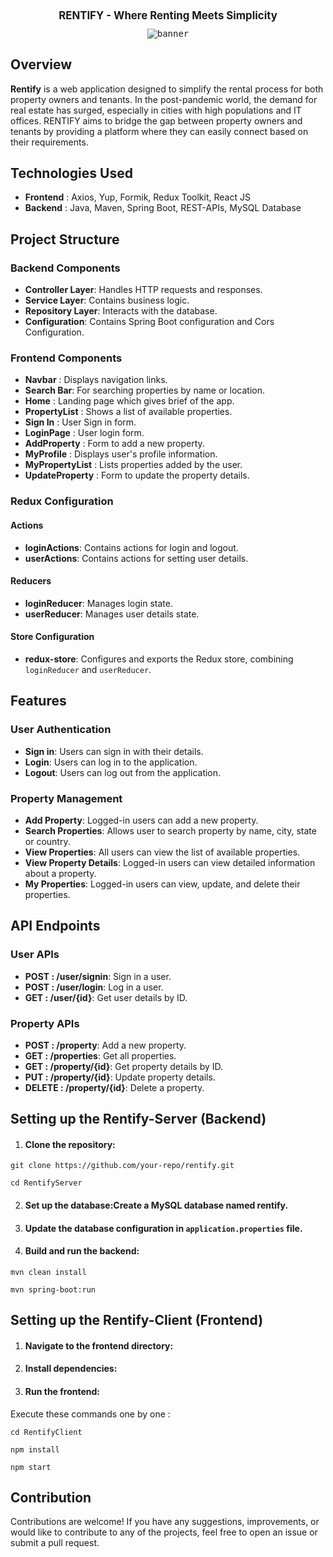 
<div align="center">
 <h1 style="font-size: larger;"> RENTIFY - Where Renting Meets Simplicity </h1>
 <kbd> <img src="https://github.com/vivekanand-vr/Rentify/assets/116813193/bfe1d3cb-5b06-4db6-abe6-484f61087b7c" alt="banner"> </kbd>
</div>

## Overview

**Rentify** is a web application designed to simplify the rental process for both property owners and tenants. In the post-pandemic world, the demand for real estate has surged, especially in cities with high populations and IT offices. RENTIFY aims to bridge the gap between property owners and tenants by providing a platform where they can easily connect based on their requirements.


## Technologies Used

- **Frontend** : Axios, Yup, Formik, Redux Toolkit, React JS
- **Backend** : Java, Maven, Spring Boot, REST-APIs, MySQL Database

## Project Structure

### Backend Components

- **Controller Layer**: Handles HTTP requests and responses.
- **Service Layer**: Contains business logic.
- **Repository Layer**: Interacts with the database.
- **Configuration**: Contains Spring Boot configuration and Cors Configuration.

### Frontend Components

- **Navbar** : Displays navigation links.
- **Search Bar**: For searching properties by name or location.
- **Home** : Landing page which gives brief of the app.
- **PropertyList** : Shows a list of available properties.
- **Sign In** : User Sign in form.
- **LoginPage** : User login form.
- **AddProperty** : Form to add a new property.
- **MyProfile** : Displays user's profile information.
- **MyPropertyList** : Lists properties added by the user.
- **UpdateProperty** : Form to update the property details.

### Redux Configuration

#### Actions

- **loginActions**: Contains actions for login and logout.
- **userActions**: Contains actions for setting user details.

#### Reducers

- **loginReducer**: Manages login state.
- **userReducer**: Manages user details state.

#### Store Configuration

- **redux-store**: Configures and exports the Redux store, combining `loginReducer` and `userReducer`.


## Features

### User Authentication

- **Sign in**: Users can sign in with their details.
- **Login**: Users can log in to the application.
- **Logout**: Users can log out from the application.

### Property Management

- **Add Property**: Logged-in users can add a new property.
- **Search Properties**: Allows user to search property by name, city, state or country.
- **View Properties**: All users can view the list of available properties.
- **View Property Details**: Logged-in users can view detailed information about a property.
- **My Properties**: Logged-in users can view, update, and delete their properties.

## API Endpoints

### User APIs

- **POST : /user/signin**: Sign in a user.
- **POST : /user/login**: Log in a user.
- **GET  : /user/{id}**: Get user details by ID.

### Property APIs

- **POST : /property**: Add a new property.
- **GET : /properties**: Get all properties.
- **GET  : /property/{id}**: Get property details by ID.
- **PUT  : /property/{id}**: Update property details.
- **DELETE : /property/{id}**: Delete a property.

## Setting up the Rentify-Server (Backend)

1. #### Clone the repository:

```
git clone https://github.com/your-repo/rentify.git
```
```
cd RentifyServer
```

2. #### Set up the database:Create a MySQL database named rentify.
3. #### Update the database configuration in `application.properties` file.
4. #### Build and run the backend:
```
mvn clean install
```
```
mvn spring-boot:run
```

## Setting up the Rentify-Client (Frontend)
1. #### Navigate to the frontend directory:
2. #### Install dependencies:
3. #### Run the frontend:

Execute these commands one by one :

```
cd RentifyClient
```
```
npm install
```
```
npm start
```

## Contribution
Contributions are welcome! If you have any suggestions, improvements, or would like to contribute to any of the projects, feel free to open an issue or submit a pull request.
